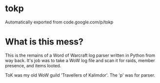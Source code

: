 # tokp
Automatically exported from code.google.com/p/tokp

# What is this mess?

This is the remains of a Word of Warcraft log parser written in Python from way back.  It's job was to take a WoW log file
and scan it for raids, member presence, and items looted.

ToK was my old WoW guild 'Travellers of Kalimdor'.  The 'p' was for parser.

